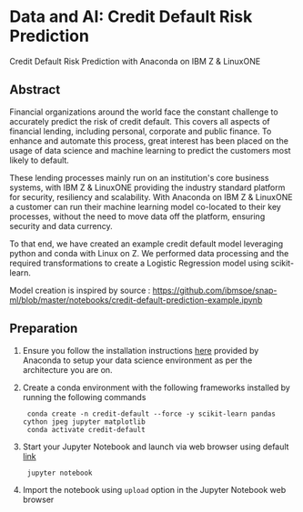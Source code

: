 
# Data and AI: Credit Default Risk Prediction

Credit Default Risk Prediction with Anaconda on IBM Z & LinuxONE

## Abstract

Financial organizations around the world face the constant challenge to accurately predict the risk of credit default. This covers all aspects of financial lending, including personal, corporate and public finance. To enhance and automate this process, great interest has been placed on the usage of data science and machine learning to predict the customers most likely to default. 

These lending processes mainly run on an institution's core business systems, with IBM Z & LinuxONE providing the industry standard platform for security, resiliency and scalability.  With Anaconda on IBM Z & LinuxONE a customer can run their machine learning model co-located to their key processes, without the need to move data off the platform, ensuring security and data currency. 

To that end, we have created an example credit default model leveraging python and conda with Linux on Z. We performed data processing and the required transformations to create a Logistic Regression model using scikit-learn. 

Model creation is inspired by source : https://github.com/ibmsoe/snap-ml/blob/master/notebooks/credit-default-prediction-example.ipynb

## Preparation

1. Ensure you follow the installation instructions [here](https://docs.anaconda.com/anaconda/) provided by Anaconda to setup your data science environment as per the architecture you are on. 

2. Create a conda environment with the following frameworks installed by running the following commands


		conda create -n credit-default --force -y scikit-learn pandas cython jpeg jupyter matplotlib
		conda activate credit-default

3. Start your Jupyter Notebook and launch via web browser using default [link](http://localhost:8888/)

		jupyter notebook

4. Import the notebook using `upload` option in the Jupyter Notebook web browser
